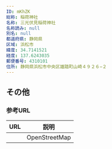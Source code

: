 ```yaml
---
ID: mKhZK
総称: 稲荷神社
名称: 三光伏見稲荷神社
名称読み: null
別名: null
都道府県: 静岡県
区域: 浜松市
緯度: 34.7141521
経度: 137.6243035
郵便番号: 4310101
住所: 静岡県浜松市中央区雄踏町山崎４９２６−２
---
```


## その他

### 参考URL

| URL | 説明          |
| --- | ------------- |
|     | OpenStreetMap |
